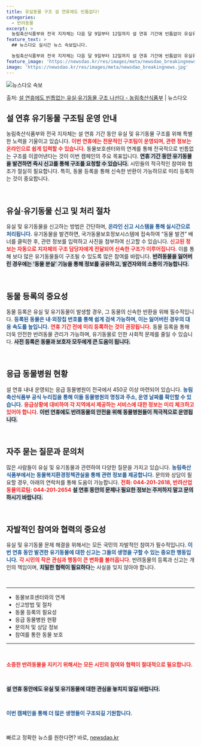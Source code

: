 ```yaml
---
title: 유실동물 구조 설 연휴에도 빈틈없다!
categories:
  - 반려동물
excerpt: >
  농림축산식품부와 전국 지자체는 다음 달 9일부터 12일까지 설 연휴 기간에 빈틈없이 유실유기동물을 구조하기 …
feature_text: >
  ## 뉴스다오 실시간 뉴스 속보입니다.

  농림축산식품부와 전국 지자체는 다음 달 9일부터 12일까지 설 연휴 기간에 빈틈없이 유실유기동물을 구조하기 …
feature_image: 'https://newsdao.kr/res/images/meta/newsdao_breakingnews.jpg'
image: 'https://newsdao.kr/res/images/meta/newsdao_breakingnews.jpg'
---
```


![뉴스다오 속보](https://newsdao.kr/res/images/meta/newsdao_breakingnews.jpg)

<p>출처: <a href="https://newsdao.kr/3088" rel="dofollow">설 연휴에도 빈틈없는 유실·유기동물 구조 나선다 - 농림축산식품부</a> | 뉴스다오</p>

<h2 data-ke-size="size26">설 연휴 유기동물 구조팀 운영 안내</h2>

<p data-ke-size="size16">농림축산식품부와 전국 지자체는 설 연휴 기간 동안 유실 및 유기동물 구조를 위해 특별한 노력을 기울이고 있습니다. <b><span style="color: #ee2323;">이번 연휴에는 전문적인 구조팀이 운영되며, 관련 정보는 온라인으로 쉽게 입력할 수 있습니다.</span></b> 동물보호센터와의 연계를 통해 전국적으로 빈틈없는 구조를 이끌어낸다는 것이 이번 캠페인의 주요 목표입니다. <b><span style="background-color: #21538527;">연휴 기간 동안 유기동물을 발견하면 즉시 신고를 통해 구조를 요청할 수 있습니다.</span></b> 시민들의 적극적인 참여와 협조가 절실히 필요합니다. 특히, 동물 등록을 통해 신속한 반환이 가능하므로 미리 등록하는 것이 중요합니다.</p>

<p data-ke-size="size16">&nbsp;</p>

<h2 data-ke-size="size26">유실·유기동물 신고 및 처리 절차</h2>

<p data-ke-size="size16">유실 및 유기동물을 신고하는 방법은 간단하며, <b><span style="color: #1a5490;">온라인 신고 시스템을 통해 실시간으로 처리됩니다.</span></b> 유기동물을 발견하면, 국가동물보호정보시스템에 접속하여 “동물 발견” 배너를 클릭한 후, 관련 정보를 입력하고 사진을 첨부하여 신고할 수 있습니다. <b><span style="color: #ee2323;">신고된 정보는 자동으로 지자체의 구조 담당자에게 전달되어 신속한 구조가 이루어집니다.</span></b> 이를 통해 보다 많은 유기동물들이 구조될 수 있도록 많은 참여를 바랍니다. <b><span style="background-color: #21538527;">반려동물을 잃어버린 경우에는 ‘동물 분실’ 기능을 통해 정보를 공유하고, 발견자와의 소통이 가능합니다.</span></b></p>

<p data-ke-size="size16">&nbsp;</p>

<h2 data-ke-size="size26">동물 등록의 중요성</h2>

<p data-ke-size="size16">동물 등록은 유실 및 유기동물이 발생할 경우, 그 동물의 신속한 반환을 위해 필수적입니다. <b><span style="color: #1a5490;">등록된 동물은 내·외장칩 번호를 통해 쉽게 검색 가능하며, 이는 잃어버린 경우의 대응 속도를 높입니다.</span></b> <b><span style="color: #ee2323;">연휴 기간 전에 미리 등록하는 것이 권장됩니다.</span></b> 동물 등록을 통해 더욱 안전한 반려동물 관리가 가능하며, 유기동물로 인한 사회적 문제를 줄일 수 있습니다. <b><span style="background-color: #21538527;">사전 등록은 동물과 보호자 모두에게 큰 도움이 됩니다.</span></b></p>

<p data-ke-size="size16">&nbsp;</p>

<h2 data-ke-size="size26">응급 동물병원 현황</h2>

<p data-ke-size="size16">설 연휴 내내 운영되는 응급 동물병원이 전국에서 450곳 이상 마련되어 있습니다. <b><span style="color: #1a5490;">농림축산식품부 공식 누리집을 통해 이들 동물병원의 명칭과 주소, 운영 날짜를 확인할 수 있습니다.</span></b> <b><span style="color: #ee2323;">응급상황에 대비하여 각 지역에서 제공하는 서비스에 대한 정보는 미리 체크하고 있어야 합니다.</span></b> <b><span style="background-color: #21538527;">이번 연휴에도 반려동물의 안전을 위해 동물병원들이 적극적으로 운영됩니다.</span></b></p>

<p data-ke-size="size16">&nbsp;</p>

<h2 data-ke-size="size26">자주 묻는 질문과 문의처</h2>

<p data-ke-size="size16">많은 사람들이 유실 및 유기동물과 관련하여 다양한 질문을 가지고 있습니다. <b><span style="color: #1a5490;">농림축산식품부에서는 동물복지환경정책관실을 통해 관련 정보를 제공합니다.</span></b> 문의와 상담이 필요할 경우, 아래의 연락처를 통해 도움이 가능합니다. <b><span style="color: #ee2323;">전화: 044-201-2618, 반려산업동물의료팀: 044-201-2654</span></b> <b><span style="background-color: #21538527;">설 연휴 동안의 문제나 필요한 정보는 주저하지 말고 문의하시기 바랍니다.</span></b></p>

<p data-ke-size="size16">&nbsp;</p>

<h2 data-ke-size="size26">자발적인 참여와 협력의 중요성</h2>

<p data-ke-size="size16">유실 및 유기동물 문제 해결을 위해서는 모든 국민의 자발적인 참여가 필수적입니다. <b><span style="color: #1a5490;">이번 연휴 동안 발견한 유기동물에 대한 신고는 그들의 생명을 구할 수 있는 중요한 행동입니다.</span></b> <b><span style="color: #ee2323;">각 시민의 작은 관심과 행동이 큰 변화를 불러옵니다.</span></b> 반려동물의 등록과 신고는 개인의 책임이며, <b><span style="background-color: #21538527;">치밀한 협력이 필요하다</span></b>는 사실을 잊지 않아야 합니다.</p>

<p data-ke-size="size16">&nbsp;</p>

<hr/>

<ul>
<li>동물보호센터와의 연계</li>
<li>신고방법 및 절차</li>
<li>동물 등록의 필요성</li>
<li>응급 동물병원 현황</li>
<li>문의처 및 상담 정보</li>
<li>참여를 통한 동물 보호</li>
</ul>

<hr/>

<p data-ke-size="size16">&nbsp;</p>

<article>
<b><span style="color: #ee2323;">소중한 반려동물을 지키기 위해서는 모든 시민의 참여와 협력이 절대적으로 필요합니다.</span></b><p>&nbsp;</p>
<b><span style="background-color: #21538527;">설 연휴 동안에도 유실 및 유기동물에 대한 관심을 놓치지 않길 바랍니다.</span></b>
<p>&nbsp;</p>
<b><span style="color: #1a5490;">이번 캠페인을 통해 더 많은 생명들이 구조되길 기원합니다.</span></b>
</article>

<p data-ke-size="size16">&nbsp;</p> 

빠르고 정확한 뉴스를 원한다면? 바로, <a href="https://newsdao.kr" rel="dofollow">newsdao.kr</a>


